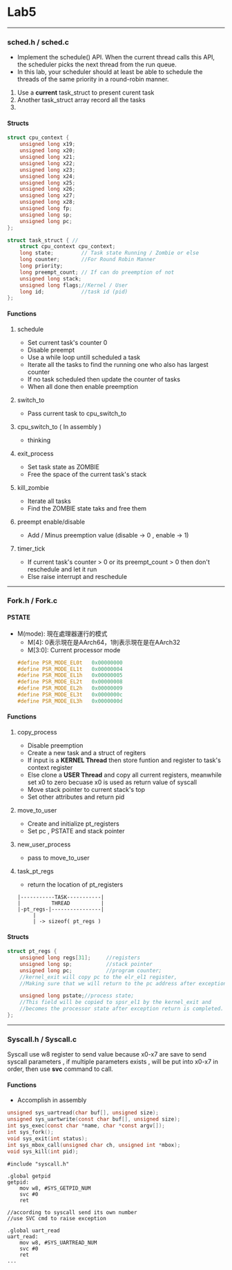 # Lab5

<hr>

### **sched.h / sched.c**
* Implement the schedule() API. When the current thread calls this API, the scheduler picks the next thread from the run queue. 
* In this lab, your scheduler should at least be able to schedule the threads of the same priority in a round-robin manner.

1. Use a **current** task_struct to present curent task
2. Another task_struct array record all the tasks 
3. 


#### **Structs**
```c
struct cpu_context {
	unsigned long x19;
	unsigned long x20;
	unsigned long x21;
	unsigned long x22;
	unsigned long x23;
	unsigned long x24;
	unsigned long x25;
	unsigned long x26;
	unsigned long x27;
	unsigned long x28;
	unsigned long fp;
	unsigned long sp;
	unsigned long pc;
};

struct task_struct { //
	struct cpu_context cpu_context;
	long state;	        // Task state Running / Zombie or else
	long counter;		//For Round Robin Manner
	long priority;
	long preempt_count; // If can do preemption of not
	unsigned long stack;
	unsigned long flags;//Kernel / User
    long id;            //task id (pid)
};
```



#### **Functions**
1. schedule<br>
    * Set current task's counter 0
    * Disable preempt
    * Use a while loop untill scheduled a task
    * Iterate all the tasks to find the running one who also has largest counter
    * If no task scheduled then update the counter of tasks
    * When all done then enable preemption


2. switch_to<br>
    * Pass current task to cpu_switch_to


3. cpu_switch_to ( In assembly )<br>
    * thinking


4. exit_process<br>
    * Set task state as ZOMBIE
    * Free the space of the current task's stack


5. kill_zombie<br>
    * Iterate all tasks
    * Find the ZOMBIE state taks and free them

6. preempt enable/disable <br>
    * Add / Minus preemption value (disable -> 0  ,  enable -> 1)


7. timer_tick<br>
    * If current task's counter > 0 or its preempt_count > 0 then don't reschedule and let it run
    * Else raise interrupt and reschedule



<hr>

### **Fork.h / Fork.c**

#### PSTATE
* M(mode): 現在處理器運行的模式
    * M[4]: 0表示現在是AArch64，1則表示現在是在AArch32 
    * M[3:0]: Current processor mode
    ```c
    #define PSR_MODE_EL0t	0x00000000
    #define PSR_MODE_EL1t	0x00000004
    #define PSR_MODE_EL1h	0x00000005
    #define PSR_MODE_EL2t	0x00000008
    #define PSR_MODE_EL2h	0x00000009
    #define PSR_MODE_EL3t	0x0000000c
    #define PSR_MODE_EL3h	0x0000000d
    ```

#### **Functions**
1. copy_process<br>
    * Disable preemption
    * Create a new task and a struct of regiters
    * If input is a **KERNEL Thread** then store funtion and register to task's context register
    * Else clone a **USER Thread** and copy all current registers, meanwhile set x0 to zero becuase x0 is used as return value of syscall
    * Move stack pointer to current stack's top
    * Set other attributes and return pid

2. move_to_user<br>
    * Create and initialize pt_registers
    * Set pc , PSTATE and stack pointer

3. new_user_process<br>
    * pass to move_to_user

4. task_pt_regs<br>
    * return the location of pt_registers
    ``` 
    |-----------TASK-----------|
    |          THREAD          |
    |-pt_regs-|----------------|
         |
         | -> sizeof( pt_regs )
    ```
#### **Structs**
```c
struct pt_regs {
    unsigned long regs[31];     //registers
    unsigned long sp;           //stack pointer
    unsigned long pc;           //program counter; 
    //kernel_exit will copy pc to the elr_el1 register, 
    //Making sure that we will return to the pc address after exception

    unsigned long pstate;//process state; 
    //This field will be copied to spsr_el1 by the kernel_exit and 
    //becomes the processor state after exception return is completed.
};
```
<hr>

### **Syscall.h / Syscall.c**

Syscall use w8 register to send value because x0-x7 are save to send syscall parameters , if multiple parameters exists , will be put into x0-x7 in order, then use **svc** command to call.


#### **Functions**
* Accomplish in assembly

```c
unsigned sys_uartread(char buf[], unsigned size); 
unsigned sys_uartwrite(const char buf[], unsigned size);
int sys_exec(const char *name, char *const argv[]);
int sys_fork();
void sys_exit(int status); 
int sys_mbox_call(unsigned char ch, unsigned int *mbox);
void sys_kill(int pid);
```

```assembly
#include "syscall.h"

.global getpid
getpid:
    mov w8, #SYS_GETPID_NUM
    svc #0
    ret

//according to syscall send its own number 
//use SVC cmd to raise exception

.global uart_read
uart_read:
    mov w8, #SYS_UARTREAD_NUM
    svc #0
    ret
...

```